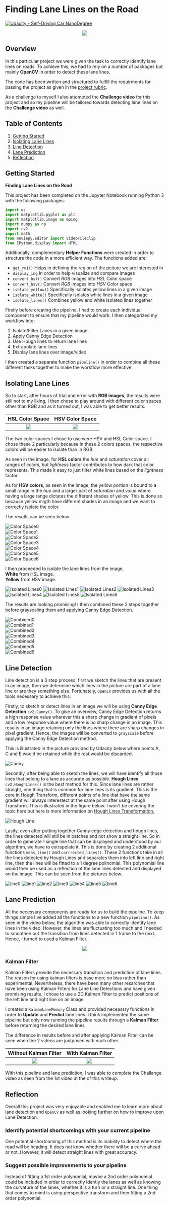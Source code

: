 # **Finding Lane Lines on the Road** 
[![Udacity - Self-Driving Car NanoDegree](https://s3.amazonaws.com/udacity-sdc/github/shield-carnd.svg)](http://www.udacity.com/drive)

<p align="center">
    <img src="readme_files/challenge.gif">
</p>

Overview
---

In this particular project we were given the task to correctly identify lane lines on roads.  To achieve this, we had to rely on a number of packages but mainly **OpenCV** in order to detect these lane lines.

The code has been written and structured to fulfill the requirments for passing the project as given in the [project rubric](https://review.udacity.com/#!/rubrics/322/view). 

As a challenge to myself I also attempted the **Challenge video** for this project and so my pipeline will be tailored towards detecting lane lines on the **Challenge video** as well.


Table of Contents
---

1. [Getting Started](#getting-started)
2. [Isolating Lane Lines](#isolating-lane-lines)
3. [Line Detection](#line-detection)
4. [Lane Prediction](#lane-prediction)
5. [Reflection](#reflection)


Getting Started
---

**Finding Lane Lines on the Road**

This project has been completed on the Jupyter Notebook running Python 3 with the following packages:

```python
import os
import matplotlib.pyplot as plt
import matplotlib.image as mpimg
import numpy as np
import cv2
import math
from moviepy.editor import VideoFileClip
from IPython.display import HTML
```

Additionally, complementary **Helper Functions** were created in order to structure the code in a more efficient way.  The functions added are:

- `get_roi()` Helps in defining the region of the pciture we are interested in  
- `display_img` In order to help visualize and compare images  
- `convert_hsl()` Convert _RGB_ images into _HSL_ Color space  
- `convert_hsv()` Convert _RGB_ images into _HSV_ Color space  
- `isolate_yellow()` Specifically isolates yellow lines in a given image  
- `isolate_white()` Specifically isolates white lines in a given image  
- `isolate_lines()` Combines yellow and white isolated lines together  

Firstly before creating the pipeline, I had to create each individual component to ensure that my pipeline would work.  I then categorized my workflow into:  

1. Isolate/Filter Lanes in a given image  
2. Apply Canny Edge Detection  
3. Use Hough lines to return lane lines  
4. Extrapolate lane lines  
5. Display lane lines over image/video  

I then created a separate function `pipeline()` in order to combine all these different tasks together to make the workflow more effective.  


Isolating Lane Lines
---

So to start, after hours of trial and error with **RGB images**, the results were still not to my liking.  I then chose to play around with different color spaces other than RGB and as it turned out, I was able to get better results.  

<center>
    
HSL Color Space            |  HSV Color Space
:-------------------------:|:-------------------------:
![](readme_files/hsl.png)  |  ![](readme_files/hsv.png)
    
</center>
The two color spaces I chose to use were HSV and HSL Color space.  I chose these 2 particularly because in these 2 colors spaces, the respective colors will be easier to isolate than in RGB.  

As seen in the image, for **HSL colors** the *hue* and *saturation* cover all ranges of colors, but *lightness* factor contributes to how dark that color represents.  This made it easy to just filter white lines based on the *lightness* factor.

As for **HSV colors**, as seen in the image, the yellow portion is bound to a small range in the *hue* and a larger part of *saturation* and *value* where having a large range dictates the different shades of yellow.  This is done so because yellow migth have different shades in an image and we want to correctly isolate the color.

The resutls can be seen below.

![Color Space0](readme_files/Color_Space0.png)  
![Color Space1](readme_files/Color_Space1.png)  
![Color Space2](readme_files/Color_Space2.png)  
![Color Space3](readme_files/Color_Space3.png)  
![Color Space4](readme_files/Color_Space4.png)  
![Color Space5](readme_files/Color_Space5.png)  
![Color Space6](readme_files/Color_Space6.png)

I then proceeded to isolate the lane lines from the image.  
**White** from HSL image.  
**Yellow** from HSV image.  

![Isolated Lines0](readme_files/Isolated_Lines0.png)
![Isolated Lines1](readme_files/Isolated_Lines1.png)
![Isolated Lines2](readme_files/Isolated_Lines2.png)
![Isolated Lines3](readme_files/Isolated_Lines3.png)
![Isolated Lines4](readme_files/Isolated_Lines4.png)
![Isolated Lines5](readme_files/Isolated_Lines5.png)
![Isolated Lines6](readme_files/Isolated_Lines6.png)

The results are looking promising!  I then combined these 2 steps together before grayscaling them and applying Canny Edge Detection.

![Combined0](readme_files/Combined0.png)  
![Combined1](readme_files/Combined1.png)  
![Combined2](readme_files/Combined2.png)  
![Combined3](readme_files/Combined3.png)  
![Combined4](readme_files/Combined4.png)  
![Combined5](readme_files/Combined5.png)  
![Combined6](readme_files/Combined6.png)  


Line Detection
---

Line detection is a 3 step process, first we sketch the lines that are present in an image, then we determine which lines in the picture are part of a lane line or are they something else.  Fortunately, `OpenCV` provides us with all the tools necessary to achieve this.

Firstly, to sketch or detect lines in an image we will be using **Canny Edge Detection** `cv2.Canny()`.  To give an overview, Canny Edge Detection returns a high response value wherever this a sharp change in gradient of pixels and a low response value where there is no sharp change in an image.  This results in an image retaining only the lines where there are sharp changes in pixel gradient.  Hence, the images will be converted to `grayscale` before applying the Canny Edge Detection method.

This is illustrated in the picture provided by Udacity below where points A, C and E would be retained while the rest would be discarded.

![Canny](readme_files/canny1.png)

Secondly, after being able to sketch the lines, we will have identify all those lines that belong to a lane as accurate as possible.  **Hough Lines** `cv2.HoughLines()` is the best method for this.  Since lane lines are rather straight, one thing that is common for lane lines is its gradient.  This is the core in Hough Transform, different points of a line that have the same gradient will always interestect at the same point after using Hough Transform.  This is illustrated in the figure below.  I won't be covering the topic here but here is more information on [Hough Lines Transformation.](https://medium.com/@tomasz.kacmajor/hough-lines-transform-explained-645feda072ab)

![Hough Line](readme_files/HL.jpg)

Lastly, even after putting together Canny edge detection and hough lines, the lines detected will still be in batches and not show a straight line.  So in order to generate 1 single line that can be displayed and understood by our algorithm, we have to extrapolate it.  This is done by creating 2 additional functions `meas_line()` and `corrrected_lines()`.  These 2 functions take in all the lines detected by Hough Lines and separates them into left line and right line, then the lines will be fitted to a 1 degree polinomial.  This polynomial line would then be used as a reflection of the lane lines detected and displayed on the image.  This can be seen from the pictures below.

![line0](test_images_output/challenge_4s.png)
![line1](test_images_output/solidWhiteCurve.png)
![line2](test_images_output/solidWhiteRight.png)
![line3](test_images_output/solidYellowCurve.png)
![line4](test_images_output/solidYellowCurve2.png)
![line5](test_images_output/solidYellowLeft.png)
![line6](test_images_output/whiteCarLaneSwitch.png)


Lane Prediction
---

All the necessary components are ready for us to build the pipeline.  To keep things simple I've added all the functions to a new function `pipeline()`.  As seen in the video below, the algorithm was able to correctly identify lane lines in the video.  However, the lines are fluctuating too much and I needed to smoothen out the transition from lines detected in 1 frame to the next.  Hence, I turned to used a Kalman Filter.

<p align="center">
    <img src="readme_files/No_KF.gif">
</p>

### Kalman Filter

Kalman Filters provide the necessary transition and prediction of lane lines.  The reason for using kalman filters is base more on bias rather than experimental.  Nevertheless, there have been many other resarches that have been using Kalman Filters for Lane Line Detections and have given promising results.  I chose to use a 2D Kalman Filter to predict positions of the left line and right line on an image.

I created a `KalmanLaneMemory` Class and provided neceassry functions in order to **Update** and **Predict** lane lines.  I think implemented the same pipeline but only now running the pipeline results through a **Kalman Filter** before returning the desired lane lines.

The difference in results before and after applying Kalman Filter can be seen when the 2 videos are juxtposed with each other.

<center>

Without Kalman Filter            |  With Kalman Filter
:-------------------------:|:-------------------------:
![](readme_files/No_KF.gif)  |  ![](readme_files/KF.gif)

    
</center>

With this pipeline and lane prediction, I was able to complete the Challange video as seen from the 1st video at the of this writeup.


Reflection
---

Overall this project was very enjoyable and enabled me to learn more about lane detection and `OpenCV` as well as looking further on how to improve upon Lane Detection.

### Identify potential shortcomings with your current pipeline


One potential shortcoming of this method is its inability to detect where the road will be heading.  It does not know whether there will be a curve ahead or not.  However, it will detect straight lines with great accuracy.


### Suggest possible improvements to your pipeline

Instead of fitting a 1st order polynomial, maybe a 2nd order polynomial could be included in order to correctly idently the lanes as well as knowing the curvature of the lanes, whether it is a turn or a straight line.  One thing that comes to mind is using perspective transform and then fitting a 2nd order polynomial.
